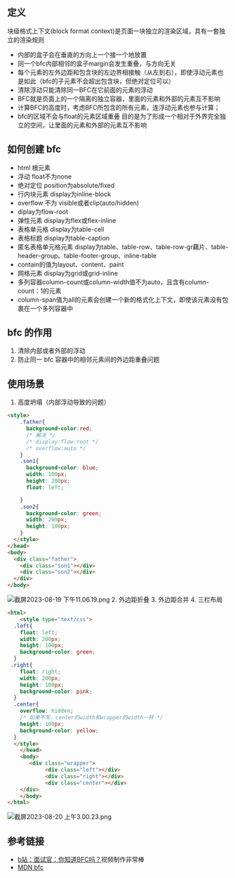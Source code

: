 ## 定义

块级格式上下文(block format context)是页面一块独立的渲染区域，具有一套独立的渲染规则

- 内部的盒子会在垂直的方向上一个接一个地放置
- 同一个bfc内部相邻的盒子margin会发生重叠，与方向无关
- 每个元素的左外边距和包含块的左边界相接触（从左到右），即使浮动元素也是如此（bfc的子元素不会超出包含块，但绝对定位可以）
- 清除浮动只能清除同一BFC在它前面的元素的浮动
- BFC就是页面上的一个隔离的独立容器，里面的元素和外部的元素互不影响
- 计算BFC的高度时，考虑BFC所包含的所有元素，连浮动元素也参与计算；
- bfc的区域不会与float的元素区域重叠
目的是为了形成一个相对于外界完全独立的空间，让里面的元素和外部的元素互不影响
## 如何创建 bfc

- html 根元素
- 浮动 float不为none
- 绝对定位 position为absolute/fixed
- 行内块元素 display为inline-block
- overflow 不为 visible或者clip(auto/hidden)
- diplay为flow-root
- 弹性元素 display为flex或flex-inline
- 表格单元格 display为table-cell
- 表格标题 display为table-caption
- 匿名表格单元格元素 display为table、table-row、table-row-gr藕片、table-header-group、table-footer-group、inline-table
- contain的值为layout、content、paint
- 网格元素 display为grid或grid-inline
- 多列容器column-count或column-width值不为auto，且含有column-count：1的元素
- column-span值为all的元素会创建一个新的格式化上下文，即使该元素没有包裹在一个多列容器中

## bfc 的作用

1. 清除内部或者外部的浮动
2. 防止同一 bfc 容器中的相邻元素间的外边距重叠问题
## 使用场景
1. 高度坍塌（内部浮动导致的问题）
```html
<style>
    .father{
      background-color:red;
      /* 解决 */
      /* display:flow-root */
      /* overflow:auto */
    }
    .son1{
      background-color: blue;
      width: 100px;
      height: 200px;
      float: left;

    }
    .son2{
      background-color: green;
      width: 200px;
      height: 100px;
    }
  </style>
</head>
<body>
  <div class="father">
    <div class="son1"></div>
    <div class="son2"></div>
  </div>
</body>
```

![截屏2023-08-19 下午11.06.19.png](https://upload-images.jianshu.io/upload_images/11739051-888f144c6da8f610.png?imageMogr2/auto-orient/strip%7CimageView2/2/w/1240)
2. 外边距折叠
3. 外边距合并
4. 三栏布局
```html
<html>
	<style type="text/css">
  .left{
    float: left;
    width: 200px;
    height: 100px;
    background-color: green;
  }  
 .right{
    float: right;
    width: 200px;
    height: 100px;
    background-color: pink;
  }
  .center{
    overflow: hidden;
    /* 如果不写，center的width和wrapper的width一样 */
    height: 100px;
    background-color: yellow;
  }
  </style>
	</head>
	<body>
       <div class="wrapper">
            <div class="left"></div>
            <div class="right"></div>
            <div class="center"></div>
    </div>
	</body>
</html>

```
![截屏2023-08-20 上午3.00.23.png](https://upload-images.jianshu.io/upload_images/11739051-dd6ef9863d7b155c.png?imageMogr2/auto-orient/strip%7CimageView2/2/w/1240)
## 参考链接
- [b站：面试官：你知道BFC吗？](https://www.bilibili.com/video/BV1Bd4y1e7od/?spm_id_from=333.337.search-card.all.click&vd_source=1717bca8aebff18ca2591bd114c54e3f)视频制作非常棒
- [MDN bfc](https://developer.mozilla.org/zh-CN/docs/Web/Guide/CSS/Block_formatting_context)